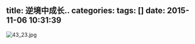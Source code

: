 title: 逆境中成长..
categories: 
tags: []
date: 2015-11-06 10:31:39
---
![43_23.jpg][1]


  [1]: http://www.ghostsf.com/usr/uploads/2015/11/2662071067.jpg

